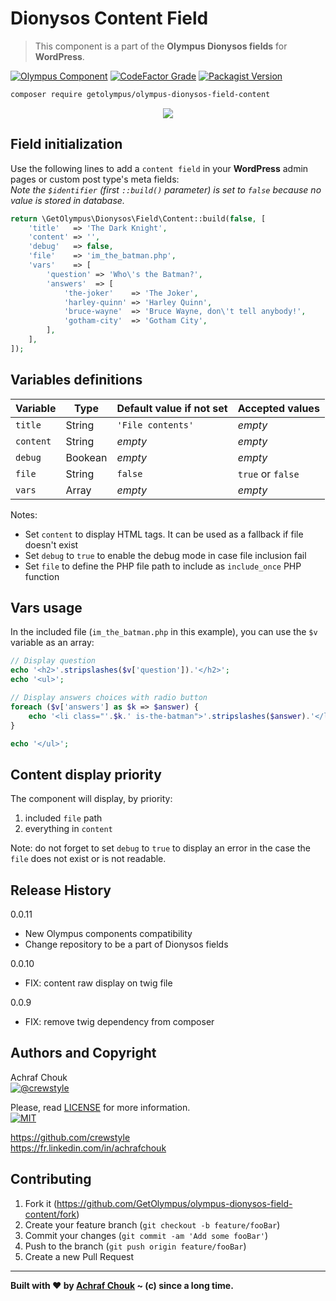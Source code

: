 # Dionysos Content Field
> This component is a part of the **Olympus Dionysos fields** for **WordPress**.

[![Olympus Component][olympus-image]][olympus-url]
[![CodeFactor Grade][codefactor-image]][codefactor-url]
[![Packagist Version][packagist-image]][packagist-url]

```sh
composer require getolympus/olympus-dionysos-field-content
```

<p align="center">
    <img src="https://github.com/GetOlympus/olympus-dionysos-field-content/blob/master/assets/field-content-64.png" />
</p>

## Field initialization

Use the following lines to add a `content field` in your **WordPress** admin pages or custom post type's meta fields:  
_Note the `$identifier` (first `::build()` parameter) is set to `false` because no value is stored in database._

```php
return \GetOlympus\Dionysos\Field\Content::build(false, [
    'title'   => 'The Dark Knight',
    'content' => '',
    'debug'   => false,
    'file'    => 'im_the_batman.php',
    'vars'    => [
        'question' => 'Who\'s the Batman?',
        'answers'  => [
            'the-joker'    => 'The Joker',
            'harley-quinn' => 'Harley Quinn',
            'bruce-wayne'  => 'Bruce Wayne, don\'t tell anybody!',
            'gotham-city'  => 'Gotham City',
        ],
    ],
]);
```

## Variables definitions

| Variable      | Type    | Default value if not set | Accepted values |
| ------------- | ------- | ------------------------ | --------------- |
| `title`       | String  | `'File contents'` | *empty* |
| `content`     | String  | *empty* | *empty* |
| `debug`       | Bookean | *empty* | *empty* |
| `file`        | String  | `false` | `true` or `false` |
| `vars`        | Array   | *empty* | *empty* |

Notes:
* Set `content` to display HTML tags. It can be used as a fallback if file doesn't exist
* Set `debug` to `true` to enable the debug mode in case file inclusion fail
* Set `file` to define the PHP file path to include as `include_once` PHP function

## Vars usage

In the included file (`im_the_batman.php` in this example), you can use the `$v` variable as an array:

```php
// Display question
echo '<h2>'.stripslashes($v['question']).'</h2>';
echo '<ul>';

// Display answers choices with radio button
foreach ($v['answers'] as $k => $answer) {
    echo '<li class="'.$k.' is-the-batman">'.stripslashes($answer).'</li>';
}

echo '</ul>';
```

## Content display priority

The component will display, by priority:

1. included `file` path
2. everything in `content`

Note: do not forget to set `debug` to `true` to display an error in the case the `file` does not exist or is not readable.

## Release History

0.0.11
- New Olympus components compatibility
- Change repository to be a part of Dionysos fields

0.0.10
- FIX: content raw display on twig file

0.0.9
- FIX: remove twig dependency from composer

## Authors and Copyright

Achraf Chouk  
[![@crewstyle][twitter-image]][twitter-url]

Please, read [LICENSE][license-blob] for more information.  
[![MIT][license-image]][license-url]

<https://github.com/crewstyle>  
<https://fr.linkedin.com/in/achrafchouk>

## Contributing

1. Fork it (<https://github.com/GetOlympus/olympus-dionysos-field-content/fork>)
2. Create your feature branch (`git checkout -b feature/fooBar`)
3. Commit your changes (`git commit -am 'Add some fooBar'`)
4. Push to the branch (`git push origin feature/fooBar`)
5. Create a new Pull Request

---

**Built with ♥ by [Achraf Chouk](https://github.com/crewstyle "Achraf Chouk") ~ (c) since a long time.**

<!-- links & imgs dfn's -->
[olympus-image]: https://img.shields.io/badge/for-Olympus-44cc11.svg?style=flat-square
[olympus-url]: https://github.com/GetOlympus
[codefactor-image]: https://www.codefactor.io/repository/github/GetOlympus/olympus-dionysos-field-content/badge?style=flat-square
[codefactor-url]: https://www.codefactor.io/repository/github/getolympus/olympus-dionysos-field-content
[license-blob]: https://github.com/GetOlympus/olympus-dionysos-field-content/blob/master/LICENSE
[license-image]: https://img.shields.io/badge/license-MIT_License-blue.svg?style=flat-square
[license-url]: http://opensource.org/licenses/MIT
[packagist-image]: https://img.shields.io/packagist/v/getolympus/olympus-dionysos-field-content.svg?style=flat-square
[packagist-url]: https://packagist.org/packages/getolympus/olympus-dionysos-field-content
[twitter-image]: https://img.shields.io/badge/crewstyle-blue.svg?style=social&logo=twitter
[twitter-url]: https://twitter.com/crewstyle